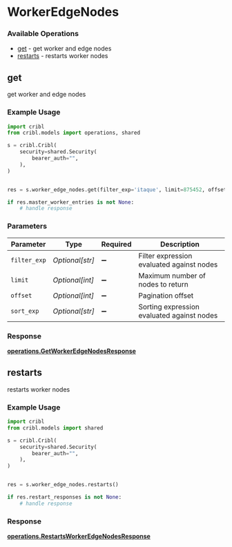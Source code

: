 # WorkerEdgeNodes

### Available Operations

* [get](#get) - get worker and edge nodes
* [restarts](#restarts) - restarts worker nodes

## get

get worker and edge nodes

### Example Usage

```python
import cribl
from cribl.models import operations, shared

s = cribl.Cribl(
    security=shared.Security(
        bearer_auth="",
    ),
)


res = s.worker_edge_nodes.get(filter_exp='itaque', limit=875452, offset=694394, sort_exp='illo')

if res.master_worker_entries is not None:
    # handle response
```

### Parameters

| Parameter                                  | Type                                       | Required                                   | Description                                |
| ------------------------------------------ | ------------------------------------------ | ------------------------------------------ | ------------------------------------------ |
| `filter_exp`                               | *Optional[str]*                            | :heavy_minus_sign:                         | Filter expression evaluated against nodes  |
| `limit`                                    | *Optional[int]*                            | :heavy_minus_sign:                         | Maximum number of nodes to return          |
| `offset`                                   | *Optional[int]*                            | :heavy_minus_sign:                         | Pagination offset                          |
| `sort_exp`                                 | *Optional[str]*                            | :heavy_minus_sign:                         | Sorting expression evaluated against nodes |


### Response

**[operations.GetWorkerEdgeNodesResponse](../../models/operations/getworkeredgenodesresponse.md)**


## restarts

restarts worker nodes

### Example Usage

```python
import cribl
from cribl.models import shared

s = cribl.Cribl(
    security=shared.Security(
        bearer_auth="",
    ),
)


res = s.worker_edge_nodes.restarts()

if res.restart_responses is not None:
    # handle response
```


### Response

**[operations.RestartsWorkerEdgeNodesResponse](../../models/operations/restartsworkeredgenodesresponse.md)**

